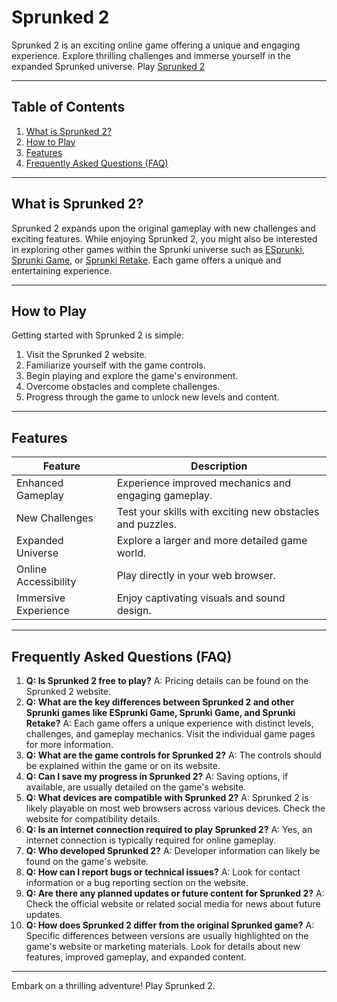 # Sprunked 2

Sprunked 2 is an exciting online game offering a unique and engaging experience. Explore thrilling challenges and immerse yourself in the expanded Sprunked universe. Play [Sprunked 2](https://sprunkiy.com/sprunked-2)


---

## Table of Contents

1. [What is Sprunked 2?](#what-is-sprunked-2)
2. [How to Play](#how-to-play)
3. [Features](#features)
4. [Frequently Asked Questions (FAQ)](#faq)


---

## What is Sprunked 2? <a name="what-is-sprunked-2"></a>

Sprunked 2 expands upon the original gameplay with new challenges and exciting features. While enjoying Sprunked 2, you might also be interested in exploring other games within the Sprunki universe such as [ESprunki](https://esprunki-game.webflow.io/), [Sprunki Game](https://sprunki-game.webflow.io/), or [Sprunki Retake](https://sprunki-retake.webflow.io/). Each game offers a unique and entertaining experience.


---

## How to Play <a name="how-to-play"></a>

Getting started with Sprunked 2 is simple:

1. Visit the Sprunked 2 website.
2. Familiarize yourself with the game controls.
3. Begin playing and explore the game's environment.
4. Overcome obstacles and complete challenges.
5. Progress through the game to unlock new levels and content.


---

## Features <a name="features"></a>

| Feature | Description |
|---|---|
| Enhanced Gameplay | Experience improved mechanics and engaging gameplay. |
| New Challenges | Test your skills with exciting new obstacles and puzzles. |
| Expanded Universe | Explore a larger and more detailed game world. |
| Online Accessibility | Play directly in your web browser. |
| Immersive Experience | Enjoy captivating visuals and sound design. |



---

## Frequently Asked Questions (FAQ) <a name="faq"></a>

1. **Q: Is Sprunked 2 free to play?** A:  Pricing details can be found on the Sprunked 2 website.
2. **Q: What are the key differences between Sprunked 2 and other Sprunki games like ESprunki Game, Sprunki Game, and Sprunki Retake?** A:  Each game offers a unique experience with distinct levels, challenges, and gameplay mechanics.  Visit the individual game pages for more information.
3. **Q: What are the game controls for Sprunked 2?** A:  The controls should be explained within the game or on its website.
4. **Q: Can I save my progress in Sprunked 2?** A: Saving options, if available, are usually detailed on the game's website.
5. **Q: What devices are compatible with Sprunked 2?** A:  Sprunked 2 is likely playable on most web browsers across various devices. Check the website for compatibility details.
6. **Q: Is an internet connection required to play Sprunked 2?** A:  Yes, an internet connection is typically required for online gameplay.
7. **Q: Who developed Sprunked 2?** A:  Developer information can likely be found on the game's website.
8. **Q: How can I report bugs or technical issues?** A:  Look for contact information or a bug reporting section on the website.
9. **Q: Are there any planned updates or future content for Sprunked 2?** A: Check the official website or related social media for news about future updates.
10. **Q: How does Sprunked 2 differ from the original Sprunked game?** A:  Specific differences between versions are usually highlighted on the game's website or marketing materials.  Look for details about new features, improved gameplay, and expanded content.



---

Embark on a thrilling adventure! Play Sprunked 2.
